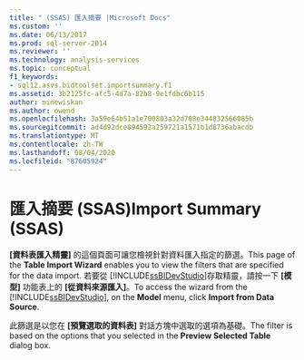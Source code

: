```yaml
---
title: " (SSAS) 匯入摘要 |Microsoft Docs"
ms.custom: ''
ms.date: 06/13/2017
ms.prod: sql-server-2014
ms.reviewer: ''
ms.technology: analysis-services
ms.topic: conceptual
f1_keywords:
- sql12.asvs.bidtoolset.importsummary.f1
ms.assetid: 3b2125fc-afc5-4d7a-82b8-9e1fdbc6b115
author: minewiskan
ms.author: owend
ms.openlocfilehash: 3a59e64b51a1e700803a32d708e344832566085b
ms.sourcegitcommit: ad4d92dce894592a259721a1571b1d8736abacdb
ms.translationtype: MT
ms.contentlocale: zh-TW
ms.lasthandoff: 08/04/2020
ms.locfileid: "87605924"
---
```

# <a name="import-summary-ssas"></a><span data-ttu-id="60930-102">匯入摘要 (SSAS)</span><span class="sxs-lookup"><span data-stu-id="60930-102">Import Summary (SSAS)</span></span>
  <span data-ttu-id="60930-103">**[資料表匯入精靈]** 的這個頁面可讓您檢視針對資料匯入指定的篩選。</span><span class="sxs-lookup"><span data-stu-id="60930-103">This page of the **Table Import Wizard** enables you to view the filters that are specified for the data import.</span></span> <span data-ttu-id="60930-104">若要從 [!INCLUDE[ssBIDevStudio](../includes/ssbidevstudio-md.md)]存取精靈，請按一下 **[模型]** 功能表上的 **[從資料來源匯入]**。</span><span class="sxs-lookup"><span data-stu-id="60930-104">To access the wizard from the [!INCLUDE[ssBIDevStudio](../includes/ssbidevstudio-md.md)], on the **Model** menu, click **Import from Data Source**.</span></span>  
  
 <span data-ttu-id="60930-105">此篩選是以您在 **[預覽選取的資料表]** 對話方塊中選取的選項為基礎。</span><span class="sxs-lookup"><span data-stu-id="60930-105">The filter is based on the options that you selected in the **Preview Selected Table** dialog box.</span></span>  
  
  
